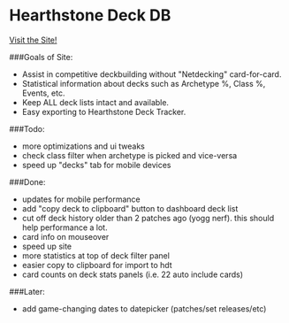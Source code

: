 # Hearthstone Deck DB
[Visit the Site!](https://mudzereli.github.io/HearthstoneDeckDB/#/)

###Goals of Site:
- Assist in competitive deckbuilding without "Netdecking" card-for-card.
- Statistical information about decks such as Archetype %, Class %, Events, etc.
- Keep ALL deck lists intact and available.
- Easy exporting to Hearthstone Deck Tracker.

###Todo:
- more optimizations and ui tweaks
- check class filter when archetype is picked and vice-versa
- speed up "decks" tab for mobile devices

###Done:
-  updates for mobile performance
- add "copy deck to clipboard" button to dashboard deck list
- cut off deck history older than 2 patches ago (yogg nerf). this should help performance a lot.
- card info on mouseover
- speed up site
- more statistics at top of deck filter panel
- easier copy to clipboard for import to hdt
- card counts on deck stats panels (i.e. 22 auto include cards)

###Later:
- add game-changing dates to datepicker (patches/set releases/etc)
